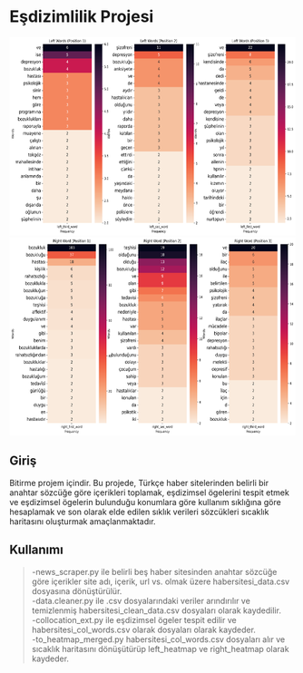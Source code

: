 # Eşdizimlilik Projesi

<img src="https://github.com/atahann7/esdizimlilik-projesi/blob/master/blob/image/heatmap_left.png" alt="Heatmap Left" width="550" height="350">
<img src="https://github.com/atahann7/esdizimlilik-projesi/blob/master/blob/image/heatmap_right.png" alt="Heatmap Right" width="550" height="350">

## Giriş 

Bitirme projem içindir. Bu projede, Türkçe haber sitelerinden belirli bir anahtar sözcüğe göre içerikleri toplamak, eşdizimsel ögelerini tespit etmek ve eşdizimsel ögelerin bulunduğu konumlara göre kullanım sıklığına göre hesaplamak ve son olarak elde edilen sıklık verileri sözcükleri sıcaklık haritasını oluşturmak amaçlanmaktadır.

## Kullanımı

>-news_scraper.py ile belirli beş haber sitesinden anahtar sözcüğe göre içerikler site adı, içerik, url vs. olmak üzere habersitesi_data.csv dosyasına dönüştürülür.  
>-data.cleaner.py ile .csv dosyalarındaki veriler arındırılır ve temizlenmiş habersitesi_clean_data.csv dosyaları olarak kaydedilir.  
>-collocation_ext.py ile eşdizimsel ögeler tespit edilir ve habersitesi_col_words.csv olarak dosyaları olarak kaydeder.  
>-to_heatmap_merged.py habersitesi_col_words.csv dosyaları alır ve sıcaklık haritasını dönüşütürüp left_heatmap ve right_heatmap olarak kaydeder. 
